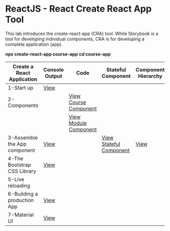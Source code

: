 # ReactJS -  React Create React App Tool

This lab introduces the create-react-app (CRA) tool. While Storybook is a tool for developing individual components, CRA is for developing a complete application (app).

**npx create-react-app course-app**
**cd course-app**

| **Create a React Application**  |  **Console Output**                      | **Code**                                                   | **Stateful Component**                                     |     **Component Hierarchy**                              | 
| --------------------------------| -----------------------------------------| --------------------------------------------------------   | --------------------------------------------------------   | -------------------------------------------------------- |
| 1-Start up                      |  [View](https://i.imgur.com/0BsKVhk.png) |                                                            |                                                            |                                                          |
| 2-Components                    |                                          |  [View Course Component](https://i.imgur.com/pGN3EHM.png)  |                                                            |                                                          |
|                                 |                                          |  [View Module Component](https://i.imgur.com/IjjxYvi.png)  |                                                            |                                                          |
| 3-Assemble the App component    |  [View](https://i.imgur.com/NvDUD3P.png) |                                                            | [View Stateful Component](https://i.imgur.com/MZsFZBc.png)  | [View](https://i.imgur.com/p3SD58l.png)                 |
| 4-The Bootstrap CSS Library     |  [View](https://i.imgur.com/ErBtvgo.png) |                                                            |                                                            |                                                          |
| 5-Live reloading                |                                          |                                                            |                                                            |                                                          |
| 6-Building a production App     |  [View](https://i.imgur.com/lPJ9mj3.png) |                                                            |                                                            |                                                          |
| 7-Material UI                   |  [View](https://i.imgur.com/FBJfjO2.png) |                                                            |                                                            |                                                          |
